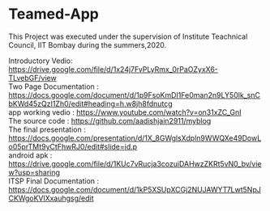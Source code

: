 # Teamed-App

This Project was executed under the supervision of Institute Teachnical Council, IIT Bombay during the summers,2020. <br />

Introductory Vedio: https://drive.google.com/file/d/1x24j7FvPLyRmx_0rPaOZyxX6-TLvebGF/view<br />
Two Page Documentation : https://docs.google.com/document/d/1p9FsoKmDI1Fe0man2n9LY50lk_snCbKWd45zQzI1Zh0/edit#heading=h.w8jh8fdnutcg<br />
app working vedio :  https://www.youtube.com/watch?v=on31xZC_GnI<br />
The source code  :  https://github.com/aadishjain2911/myblog<br />
The final presentation :  https://docs.google.com/presentation/d/1X_8GWglsXdpln9WWQXe49DowLo05prTMt9yCtFhwRJ0/edit#slide=id.p<br />
android apk : https://drive.google.com/file/d/1KUc7vRucja3cozuiDAHwzZKRt5vN0_bv/view?usp=sharing <br />
ITSP Final Documentation  : https://docs.google.com/document/d/1kP5XSUpXCGj2NUJAWYT7Lwt5NpJCKWgoKVlXxauhgsg/edit<br />

